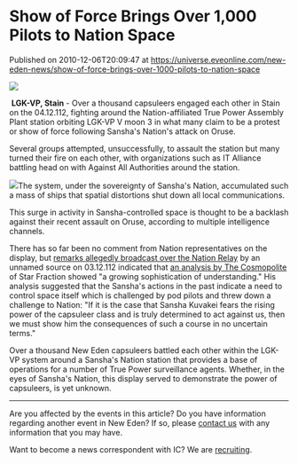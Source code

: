 # Show of Force Brings Over 1,000 Pilots to Nation Space
Published on 2010-12-06T20:09:47 at https://universe.eveonline.com/new-eden-news/show-of-force-brings-over-1000-pilots-to-nation-space

![](http://www.eve-ic.net/media/assets/icarticlebanner.png)  
  
​ **LGK-VP, Stain** \- Over a thousand capsuleers engaged each other in Stain on the 04.12.112, fighting around the Nation-affiliated  True Power Assembly Plant station orbiting LGK-VP V moon 3 in what many claim to be a protest or show of force following Sansha's Nation's attack on Oruse.  
  
Several groups attempted, unsuccessfully, to assault the station but many turned their fire on each other, with organizations such as IT Alliance battling head on with Against All Authorities around the station.   
  
[![](http://www.eve-ic.net/media/articles/4258/sn2thumb.png)](http://www.eve-ic.net/media/igbd/igbd.php?faction=ic&url=http://www.eve-ic.net/media/articles/4258/sn2.png)The system, under the sovereignty of Sansha's Nation, accumulated such a mass of ships that spatial distortions shut down all local communications.   
  
This surge in activity in Sansha-controlled space is thought to be a backlash against their recent assault on Oruse, according to multiple intelligence channels.   
  
There has so far been no comment from Nation representatives on the display, but [remarks allegedly broadcast over the Nation Relay](http://ihavereturned.com/latestreports.html) by an unnamed source on 03.12.112 indicated that [an analysis by The Cosmopolite](http://www.eveonline.com/ingameboard.asp?a=topic&threadID=1423503&page=1#18) of Star Fraction showed "a growing sophistication of understanding." His analysis suggested that the Sansha's actions in the past indicate a need to control space itself which is challenged by pod pilots and threw down a challenge to Nation: "If it is the case that Sansha Kuvakei fears the rising power of the capsuleer class and is truly determined to act against us, then we must show him the consequences of such a course in no uncertain terms."   
  
Over a thousand New Eden capsuleers battled each other within the LGK-VP system around a Sansha's Nation station that provides a base of operations for a number of True Power surveillance agents. Whether, in the eyes of Sansha's Nation, this display served to demonstrate the power of capsuleers, is yet unknown.

* * *

Are you affected by the events in this article? Do you have information regarding another event in New Eden? If so, please [contact us](http://www.eveonline.com/news.asp?a=submitrp) with any information that you may have.  
  
Want to become a news correspondent with IC? We are [recruiting](http://www.eveonline.com/isd.asp).
